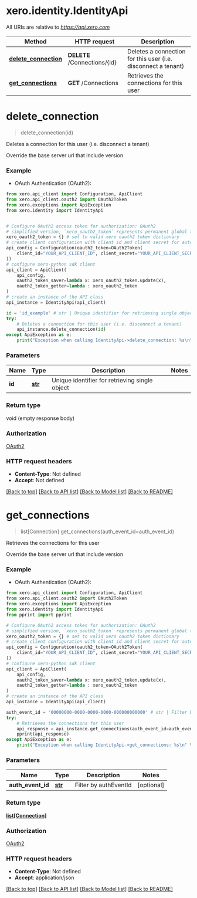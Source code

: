 # xero.identity.IdentityApi

All URIs are relative to *https://api.xero.com*

| Method                                                    | HTTP request                 | Description                                                   |
| --------------------------------------------------------- | ---------------------------- | ------------------------------------------------------------- |
| [**delete_connection**](IdentityApi.md#delete_connection) | **DELETE** /Connections/{id} | Deletes a connection for this user (i.e. disconnect a tenant) |
| [**get_connections**](IdentityApi.md#get_connections)     | **GET** /Connections         | Retrieves the connections for this user                       |

# **delete_connection**

> delete_connection(id)

Deletes a connection for this user (i.e. disconnect a tenant)

Override the base server url that include version

### Example

-   OAuth Authentication (OAuth2):

```python
from xero.api_client import Configuration, ApiClient
from xero.api_client.oauth2 import OAuth2Token
from xero.exceptions import ApiException
from xero.identity import IdentityApi


# Configure OAuth2 access token for authorization: OAuth2
# simplified version, `xero_oauth2_token` represents permanent global token storage
xero_oauth2_token = {} # set to valid xero oauth2 token dictionary
# create client configuration with client id and client secret for automatic token refresh
api_config = Configuration(oauth2_token=OAuth2Token(
    client_id="YOUR_API_CLIENT_ID", client_secret="YOUR_API_CLIENT_SECRET"
))
# configure xero-python sdk client
api_client = ApiClient(
    api_config,
    oauth2_token_saver=lambda x: xero_oauth2_token.update(x),
    oauth2_token_getter=lambda : xero_oauth2_token
)
# create an instance of the API class
api_instance = IdentityApi(api_client)

id = 'id_example' # str | Unique identifier for retrieving single object
try:
    # Deletes a connection for this user (i.e. disconnect a tenant)
    api_instance.delete_connection(id)
except ApiException as e:
    print("Exception when calling IdentityApi->delete_connection: %s\n" % e)
```

### Parameters

| Name   | Type           | Description                                    | Notes |
| ------ | -------------- | ---------------------------------------------- | ----- |
| **id** | [**str**](.md) | Unique identifier for retrieving single object |

### Return type

void (empty response body)

### Authorization

[OAuth2](../README.md#OAuth2)

### HTTP request headers

-   **Content-Type**: Not defined
-   **Accept**: Not defined

[[Back to top]](#) [[Back to API list]](../README.md#documentation-for-api-endpoints) [[Back to Model list]](../README.md#documentation-for-models) [[Back to README]](../README.md)

# **get_connections**

> list[Connection] get_connections(auth_event_id=auth_event_id)

Retrieves the connections for this user

Override the base server url that include version

### Example

-   OAuth Authentication (OAuth2):

```python
from xero.api_client import Configuration, ApiClient
from xero.api_client.oauth2 import OAuth2Token
from xero.exceptions import ApiException
from xero.identity import IdentityApi
from pprint import pprint

# Configure OAuth2 access token for authorization: OAuth2
# simplified version, `xero_oauth2_token` represents permanent global token storage
xero_oauth2_token = {} # set to valid xero oauth2 token dictionary
# create client configuration with client id and client secret for automatic token refresh
api_config = Configuration(oauth2_token=OAuth2Token(
    client_id="YOUR_API_CLIENT_ID", client_secret="YOUR_API_CLIENT_SECRET"
))
# configure xero-python sdk client
api_client = ApiClient(
    api_config,
    oauth2_token_saver=lambda x: xero_oauth2_token.update(x),
    oauth2_token_getter=lambda : xero_oauth2_token
)
# create an instance of the API class
api_instance = IdentityApi(api_client)

auth_event_id = '00000000-0000-0000-0000-000000000000' # str | Filter by authEventId (optional)
try:
    # Retrieves the connections for this user
    api_response = api_instance.get_connections(auth_event_id=auth_event_id)
    pprint(api_response)
except ApiException as e:
    print("Exception when calling IdentityApi->get_connections: %s\n" % e)
```

### Parameters

| Name              | Type           | Description           | Notes      |
| ----------------- | -------------- | --------------------- | ---------- |
| **auth_event_id** | [**str**](.md) | Filter by authEventId | [optional] |

### Return type

[**list[Connection]**](Connection.md)

### Authorization

[OAuth2](../README.md#OAuth2)

### HTTP request headers

-   **Content-Type**: Not defined
-   **Accept**: application/json

[[Back to top]](#) [[Back to API list]](../README.md#documentation-for-api-endpoints) [[Back to Model list]](../README.md#documentation-for-models) [[Back to README]](../README.md)
